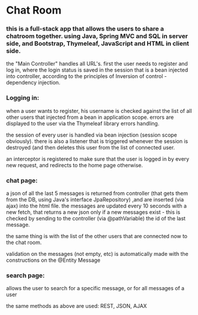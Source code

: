 
<h1>Chat Room</h1>

<h3>this is a full-stack app that allows the users to share a chatroom together. using Java, Spring MVC and SQL in server side,
and Bootstrap, Thymeleaf, JavaScript and HTML in client side.</h3>

<p>the "Main Controller" handles all URL's. first the user needs to register and log in, where the login status is saved in the session
that is a bean injected into controller, according to the principles of Inversion of control - dependency injection.</p>

<h3>Logging in:</h3>
<p>when a user wants to register, his username is checked against 
the list of all other users that injected from a bean in application scope. errors are displayed to the user via the Thymeleaf library errors handling.</p>

<p>
the session of every user is handled via bean injection (session scope obviously). there is also a listener that is triggered whenever the session 
is destroyed (and then deletes this user from the list of connected user.</p>

<p>an interceptor is registered to make sure that the user is logged in by every new request, and redirects to the home page otherwise.</p>

<h3>chat page:</h3>

<p>a json of all the last 5 messages is returned from controller (that gets them from the DB, using Java's interface JpaRepository) ,and are inserted (via ajax) into the html file. 
the messages are updated every 10 seconds with a new fetch, that returns a new json only if a new messages exist - this is checked by sending to the controller (via @pathVariable) the id of the last message.</p>

<p>the same thing is with the list of the other users that are connected now to the chat room.</p>

<p>validation on the messages (not empty, etc) is automatically made with the constructions on the @Entity Message</p>
<h3>search page:</h3>
<p>allows the user to search for a specific message, or for all messages of a user </p>
<p>the same methods as above are used: REST, JSON, AJAX</p>
